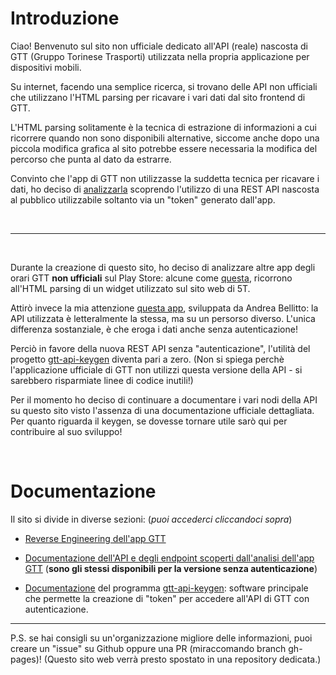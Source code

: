 # Introduzione

Ciao! Benvenuto sul sito non ufficiale dedicato all'API (reale) nascosta di GTT (Gruppo Torinese Trasporti) utilizzata nella propria applicazione per dispositivi mobili.

Su internet, facendo una semplice ricerca, si trovano delle API non ufficiali che utilizzano l'HTML parsing per ricavare i vari dati dal sito frontend di GTT.

L'HTML parsing solitamente è la tecnica di estrazione di informazioni a cui ricorrere quando non sono disponibili alternative, siccome anche dopo una piccola modifica grafica al sito potrebbe essere necessaria la modifica del percorso che punta al dato da estrarre.

Convinto che l'app di GTT non utilizzasse la suddetta tecnica per ricavare i dati, ho deciso di [analizzarla](https://gtt.gabboxl.ga/gtt_reverse) scoprendo l'utilizzo di una REST API nascosta al pubblico utilizzabile soltanto via un "token" generato dall'app.

<br>

---

<br>

Durante la creazione di questo sito, ho deciso di analizzare altre app degli orari GTT **non ufficiali** sul Play Store: alcune come [questa](https://play.google.com/store/apps/details?id=it.paologodino.bustorino), ricorrono all'HTML parsing di un widget utilizzato sul sito web di 5T.

Attirò invece la mia attenzione [questa app](https://play.google.com/store/apps/details?id=com.belandsoft.orariGTT), sviluppata da Andrea Bellitto: la API utilizzata è letteralmente la stessa, ma su un persorso diverso.
L'unica differenza sostanziale, è che eroga i dati anche senza autenticazione!



Perciò in favore della nuova REST API senza "autenticazione", l'utilità del progetto [gtt-api-keygen](https://github.com/Gabboxl/gtt-api-keygen) diventa pari a zero. (Non si spiega perchè l'applicazione ufficiale di GTT non utilizzi questa versione della API - si sarebbero risparmiate linee di codice inutili!)

Per il momento ho deciso di continuare a documentare i vari nodi della API su questo sito visto l'assenza di una documentazione ufficiale dettagliata.
Per quanto riguarda il keygen, se dovesse tornare utile sarò qui per contribuire al suo sviluppo!

<br>

# Documentazione

Il sito si divide in diverse sezioni: (*puoi accederci cliccandoci sopra*)

* [Reverse Engineering dell'app GTT](https://gtt.gabboxl.ga/gtt_reverse)

* <a href="https://gtt.gabboxl.ga/API" name="api_endpoints">Documentazione dell'API e degli endpoint scoperti dall'analisi dell'app GTT</a> (<b>sono gli stessi disponibili per la versione senza autenticazione</b>)

* [Documentazione](https://github.com/Gabboxl/gtt-api-keygen/blob/master/README.md) del programma [gtt-api-keygen](https://github.com/Gabboxl/gtt-api-keygen): software principale che permette la creazione di "token" per accedere all'API di GTT con autenticazione.


---

P.S. se hai consigli su un'organizzazione migliore delle informazioni, puoi creare un "issue" su Github oppure una PR (miraccomando branch gh-pages)! (Questo sito web verrà presto spostato in una repository dedicata.)
